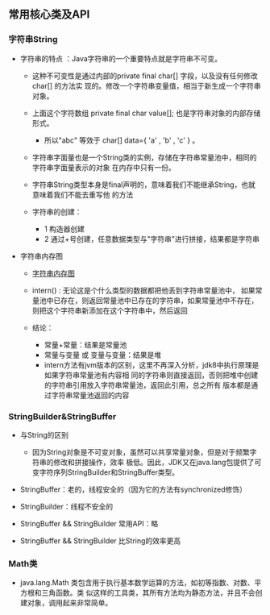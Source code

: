 ## 常用核心类及API

### 字符串String

* 字符串的特点 ：Java字符串的一个重要特点就是字符串不可变。
    * 这种不可变性是通过内部的private final char[] 字段，以及没有任何修改char[] 的方法实
      现的。修改一个字符串变量值，相当于新生成一个字符串对象。
      
    * 上面这个字符数组 private final char value[]; 也是字符串对象的内部存储形式。
        * 所以"abc" 等效于 char[] data={ 'a' , 'b' , 'c' } 。
        
    * 字符串字面量也是一个String类的实例，存储在字符串常量池中，相同的字符串字面量表示的对象
      在内存中只有一份。
      
    * 字符串String类型本身是final声明的，意味着我们不能继承String，也就意味着我们不能去重写他
      的方法  
      
    * 字符串的创建：
        * 1 构造器创建
        * 2 通过+号创建，任意数据类型与"字符串"进行拼接，结果都是字符串
        
* 字符串内存图
    * [字符串内存图](/images/字符串内存图-自画.png)    
    
    * intern() : 无论这是个什么类型的数据都把他丢到字符串常量池中，
        如果常量池中已存在，则返回常量池中已存在的字符串，如果常量池中不存在，
        则把这个字符串新添加在这个字符串中，然后返回  
        
    * 结论：
        * 常量+常量：结果是常量池
        * 常量与变量 或 变量与变量：结果是堆
        * intern方法有jvm版本的区别，这里不再深入分析，jdk8中执行原理是如果字符串常量池有内容相
            同的字符串则直接返回，否则把堆中创建的字符串引用放入字符串常量池，返回此引用，总之所有
            版本都是通过字符串常量池返回的内容  
            
                       
### StringBuilder&StringBuffer

* 与String的区别
    * 因为String对象是不可变对象，虽然可以共享常量对象，但是对于频繁字符串的修改和拼接操作，效率
      极低。因此，JDK又在java.lang包提供了可变字符序列StringBuilder和StringBuffer类型。
      
* StringBuffer：老的，线程安全的（因为它的方法有synchronized修饰）
* StringBuilder：线程不安全的  
* StringBuffer && StringBuilder   常用API：略
* StringBuffer && StringBuilder 比String的效率更高

### Math类

* java.lang.Math 类包含用于执行基本数学运算的方法，如初等指数、对数、平方根和三角函数。类
  似这样的工具类，其所有方法均为静态方法，并且不会创建对象，调用起来非常简单。